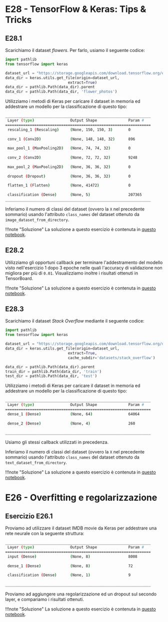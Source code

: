 # E28 - TensorFlow & Keras: Tips & Tricks

## E28.1

Scarichiamo il dataset *flowers*. Per farlo, usiamo il seguente codice:

```py
import pathlib
from tensorflow import keras

dataset_url = "https://storage.googleapis.com/download.tensorflow.org/example_images/flower_photos.tgz"
data_dir = keras.utils.get_file(origin=dataset_url,
                            extract=True)
data_dir = pathlib.Path(data_dir).parent
data_dir = pathlib.Path(data_dir, 'flower_photos')
```

Utilizziamo i metodi di Keras per caricare il dataset in memoria ed addestrare un modello per la classificazione di questo tipo:

```bash
_________________________________________________________________
 Layer (type)                Output Shape              Param #   
=================================================================
 rescaling_1 (Rescaling)     (None, 150, 150, 3)       0         
                                                                 
 conv_1 (Conv2D)             (None, 148, 148, 32)      896       
                                                                 
 max_pool_1 (MaxPooling2D)   (None, 74, 74, 32)        0         
                                                                 
 conv_2 (Conv2D)             (None, 72, 72, 32)        9248      
                                                                 
 max_pool_2 (MaxPooling2D)   (None, 36, 36, 32)        0         
                                                                 
 dropout (Dropout)           (None, 36, 36, 32)        0         
                                                                 
 flatten_1 (Flatten)         (None, 41472)             0         
                                                                 
 classification (Dense)      (None, 5)                 207365    
_________________________________________________________________
```

Inferiamo il numero di classi del dataset (ovvero la `X` nel precedente sommario) usando l'attributo `class_names` del dataset ottenuto da `image_dataset_from_directory`.

!!!note "Soluzione"
    La soluzione a questo esercizio è contenuta in [questo notebook](solution_1.ipynb).

## E28.2

Utilizziamo gli opportuni callback per terminare l'addestramento del modello visto nell'esercizio 1 dopo 3 epoche nelle quali l'accuracy di validazione non migliora per più di `0.01`. Visualizziamo inoltre i risultati ottenuti in TensorBoard.

!!!note "Soluzione"
    La soluzione a questo esercizio è contenuta in [questo notebook](solution_1.ipynb).

## E28.3

Scarichiamo il dataset *Stack Overflow* mediante il seguente codice:

```py
import pathlib
from tensorflow import keras

dataset_url = "https://storage.googleapis.com/download.tensorflow.org/data/stack_overflow_16k.tar.gz"
data_dir = keras.utils.get_file(origin=dataset_url,
                            extract=True,
                            cache_subdir='datasets/stack_overflow')

data_dir = pathlib.Path(data_dir).parent
train_dir = pathlib.Path(data_dir, 'train')
test_dir = pathlib.Path(data_dir, 'test')
```

Utilizziamo i metodi di Keras per caricare il dataset in memoria ed addestrare un modello per la classificazione di questo tipo:

```bash
_________________________________________________________________
 Layer (type)                Output Shape              Param #   
=================================================================
 dense_1 (Dense)             (None, 64)                64064     
                                                                 
 dense_2 (Dense)             (None, 4)                 260       
                                                                 
_________________________________________________________________
```

Usiamo gli stessi callback utilizzati in precedenza.

Inferiamo il numero di classi del dataset (ovvero la `X` nel precedente sommario) usando l'attributo `class_names` del dataset ottenuto da `text_dataset_from_directory`.

!!!note "Soluzione"
    La soluzione a questo esercizio è contenuta in [questo notebook](solution_2.ipynb).


# E26 - Overfitting e regolarizzazione

## Esercizio E26.1

Proviamo ad utilizzare il dataset IMDB movie da Keras per addestrare una rete neurale con la seguente struttura:

```bash
_________________________________________________________________
 Layer (type)                Output Shape              Param #   
=================================================================
 input (Dense)               (None, 8)                 8008      
                                                                 
 dense_1 (Dense)             (None, 8)                 72        
                                                                 
 classification (Dense)      (None, 1)                 9         
                                                                
_________________________________________________________________
```

Proviamo ad aggiungere una regolarizzazione ed un dropout sul secondo layer, e compariamo i risultati ottenuti.

!!!note "Soluzione"
    La soluzione a questo esercizio è contenuta in [questo notebook](solution.ipynb).
